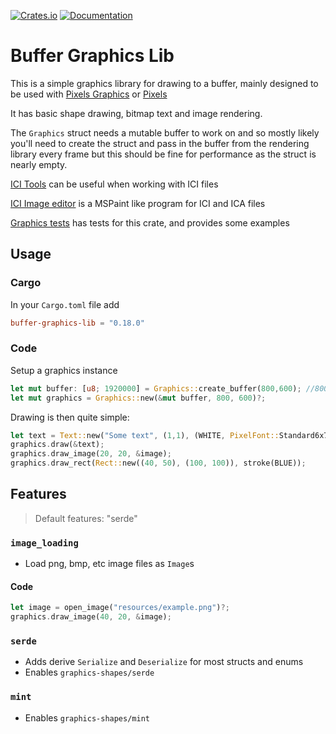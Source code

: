 [![Crates.io](https://img.shields.io/crates/v/buffer-graphics-lib)](https://crates.io/crates/buffer-graphics-lib "Crates.io version")
[![Documentation](https://img.shields.io/docsrs/buffer-graphics-lib)](https://docs.rs/buffer-graphics-lib "Documentation")

# Buffer Graphics Lib

This is a simple graphics library for drawing to a buffer, mainly designed to be used with [Pixels Graphics](https://github.com/emmabritton/pixel-graphics-lib) or [Pixels](https://github.com/parasyte/pixels)

It has basic shape drawing, bitmap text and image rendering.

The `Graphics` struct needs a mutable buffer to work on and so mostly likely you'll need to create the struct and pass in the buffer from the rendering library every frame but this should be fine for performance as the struct is nearly empty. 

[ICI Tools](https://github.com/emmabritton/ici_tools) can be useful when working with ICI files

[ICI Image editor](https://github.com/emmabritton/ici-image-editor) is a MSPaint like program for ICI and ICA files

[Graphics tests](https://github.com/emmabritton/graphics-tester) has tests for this crate, and provides some examples

## Usage

### Cargo

In your `Cargo.toml` file add
```toml
buffer-graphics-lib = "0.18.0"
```

### Code

Setup a graphics instance
```rust
let mut buffer: [u8; 1920000] = Graphics::create_buffer(800,600); //800 x 600 RGBA 
let mut graphics = Graphics::new(&mut buffer, 800, 600)?;
```

Drawing is then quite simple:
```rust
let text = Text::new("Some text", (1,1), (WHITE, PixelFont::Standard6x7));
graphics.draw(&text);
graphics.draw_image(20, 20, &image);
graphics.draw_rect(Rect::new((40, 50), (100, 100)), stroke(BLUE));
```

## Features

> Default features: "serde"

### `image_loading`

* Load png, bmp, etc image files as `Image`s

#### Code
```rust
let image = open_image("resources/example.png")?;
graphics.draw_image(40, 20, &image);
```

### `serde`

* Adds derive `Serialize` and `Deserialize` for most structs and enums
* Enables `graphics-shapes/serde`

### `mint`

* Enables `graphics-shapes/mint` 